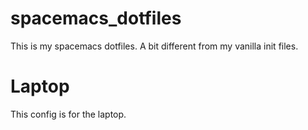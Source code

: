 # spacemacs_dotfiles
This is my spacemacs dotfiles. A bit different from my vanilla init files.

# Laptop
This config is for the laptop.
